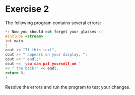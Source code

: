 # Exercise 2

The following program contains several errors:

```c++
*/ Now you should not forget your glasses //
#include <stream>
int main
{
cout << "If this text",
cout >> " appears on your display, ";
cout << " endl;"
cout << 'you can pat yourself on '
<< " the back!" << endl.
return 0;
)
```

Resolve the errors and run the program to test your changes.
